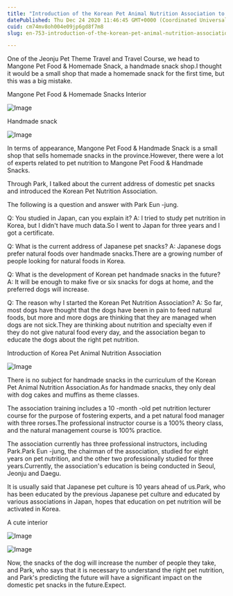 ```yaml
---
title: "Introduction of the Korean Pet Animal Nutrition Association to consider the health of pets"
datePublished: Thu Dec 24 2020 11:46:45 GMT+0000 (Coordinated Universal Time)
cuid: cm74mv8oh004e09jp6gd8f7m8
slug: en-753-introduction-of-the-korean-pet-animal-nutrition-association-to-consider-the-health-of-pets

---
```



One of the Jeonju Pet Theme Travel and Travel Course, we head to Mangone Pet Food & Homemade Snack, a handmade snack shop.I thought it would be a small shop that made a homemade snack for the first time, but this was a big mistake.

Mangone Pet Food & Homemade Snacks Interior

![Image](https://cdn.hashnode.com/res/hashnode/image/upload/v1739529349312/80ceac1a-d9dd-4b1d-8d13-1493c8c5bd13.jpeg)

Handmade snack

![Image](https://cdn.hashnode.com/res/hashnode/image/upload/v1739529351759/d72bd275-2fc6-437b-a4e4-00d1f1ae59d2.jpeg)

In terms of appearance, Mangone Pet Food & Handmade Snack is a small shop that sells homemade snacks in the province.However, there were a lot of experts related to pet nutrition to Mangone Pet Food & Handmade Snacks.

Through Park, I talked about the current address of domestic pet snacks and introduced the Korean Pet Nutrition Association.

The following is a question and answer with Park Eun -jung.

Q: You studied in Japan, can you explain it? A: I tried to study pet nutrition in Korea, but I didn't have much data.So I went to Japan for three years and I got a certificate.

Q: What is the current address of Japanese pet snacks? A: Japanese dogs prefer natural foods over handmade snacks.There are a growing number of people looking for natural foods in Korea.

Q: What is the development of Korean pet handmade snacks in the future? A: It will be enough to make five or six snacks for dogs at home, and the preferred dogs will increase.

Q: The reason why I started the Korean Pet Nutrition Association? A: So far, most dogs have thought that the dogs have been in pain to feed natural foods, but more and more dogs are thinking that they are managed when dogs are not sick.They are thinking about nutrition and specialty even if they do not give natural food every day, and the association began to educate the dogs about the right pet nutrition.

Introduction of Korea Pet Animal Nutrition Association

![Image](https://cdn.hashnode.com/res/hashnode/image/upload/v1739529354383/8db09d25-026e-47f4-b3ee-d552778dde19.jpeg)

There is no subject for handmade snacks in the curriculum of the Korean Pet Animal Nutrition Association.As for handmade snacks, they only deal with dog cakes and muffins as theme classes.

The association training includes a 10 -month -old pet nutrition lecturer course for the purpose of fostering experts, and a pet natural food manager with three rorses.The professional instructor course is a 100% theory class, and the natural management course is 100% practice.

The association currently has three professional instructors, including Park.Park Eun -jung, the chairman of the association, studied for eight years on pet nutrition, and the other two professionally studied for three years.Currently, the association's education is being conducted in Seoul, Jeonju and Daegu.

It is usually said that Japanese pet culture is 10 years ahead of us.Park, who has been educated by the previous Japanese pet culture and educated by various associations in Japan, hopes that education on pet nutrition will be activated in Korea.

A cute interior

![Image](https://cdn.hashnode.com/res/hashnode/image/upload/v1739529356073/ae33d665-9de4-4c66-8965-0093fe1a771b.jpeg)

![Image](https://cdn.hashnode.com/res/hashnode/image/upload/v1739529357705/3ecb204c-f0d7-4a83-b2c3-336d84003e5e.jpeg)

Now, the snacks of the dog will increase the number of people they take, and Park, who says that it is necessary to understand the right pet nutrition, and Park's predicting the future will have a significant impact on the domestic pet snacks in the future.Expect.